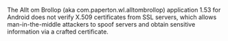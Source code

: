 The Allt om Brollop (aka com.paperton.wl.alltombrollop) application 1.53 for Android does not verify X.509 certificates from SSL servers, which allows man-in-the-middle attackers to spoof servers and obtain sensitive information via a crafted certificate.